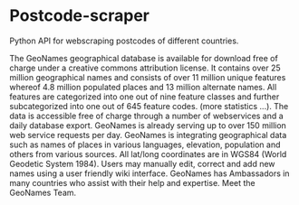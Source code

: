 # Postcode-scraper
Python API for webscraping postcodes of different countries.

The GeoNames geographical database is available for download free of charge under a creative commons attribution license. It contains over 25 million geographical names and consists of over 11 million unique features whereof 4.8 million populated places and 13 million alternate names. All features are categorized into one out of nine feature classes and further subcategorized into one out of 645 feature codes. (more statistics ...). The data is accessible free of charge through a number of webservices and a daily database export. GeoNames is already serving up to over 150 million web service requests per day. GeoNames is integrating geographical data such as names of places in various languages, elevation, population and others from various sources. All lat/long coordinates are in WGS84 (World Geodetic System 1984). Users may manually edit, correct and add new names using a user friendly wiki interface. GeoNames has Ambassadors in many countries who assist with their help and expertise. Meet the GeoNames Team.
